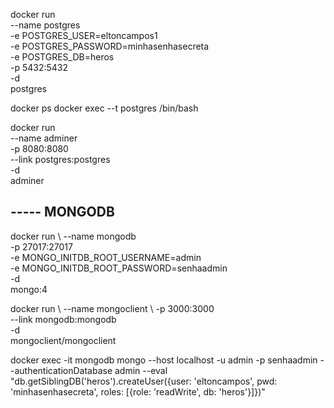 docker run \
 --name postgres \
 -e POSTGRES_USER=eltoncampos1 \
 -e POSTGRES_PASSWORD=minhasenhasecreta \
 -e POSTGRES_DB=heros \
 -p 5432:5432 \
 -d \
 postgres


docker ps
docker exec --t postgres /bin/bash

docker run \
    --name adminer \
    -p 8080:8080 \
    --link postgres:postgres \
     -d \
     adminer

## ----- MONGODB
docker run \ 
  --name mongodb \
  -p 27017:27017 \
  -e MONGO_INITDB_ROOT_USERNAME=admin \
  -e MONGO_INITDB_ROOT_PASSWORD=senhaadmin \
  -d \
  mongo:4

docker run \ 
    --name mongoclient \ 
    -p 3000:3000  \
    --link mongodb:mongodb \
    -d \
    mongoclient/mongoclient

docker exec -it mongodb mongo --host localhost -u admin -p senhaadmin --authenticationDatabase admin --eval "db.getSiblingDB('heros').createUser({user: 'eltoncampos', pwd: 'minhasenhasecreta', roles: [{role: 'readWrite', db: 'heros'}]})"
